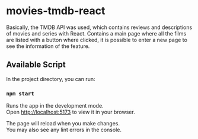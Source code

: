 # movies-tmdb-react
Basically, the TMDB API was used, which contains reviews and descriptions of movies and series with React. Contains a main page where all the films are listed with a button where clicked, it is possible to enter a new page to see the information of the feature.

## Available Script

In the project directory, you can run:

### `npm start`

Runs the app in the development mode.\
Open [http://localhost:5173](http://localhost:5173) to view it in your browser.

The page will reload when you make changes.\
You may also see any lint errors in the console.
